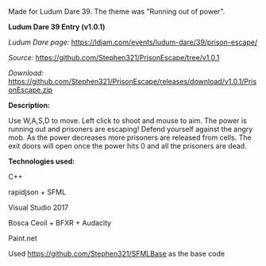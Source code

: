 Made for Ludum Dare 39. The theme was "Running out of power".

**Ludum Dare 39 Entry (v1.0.1)**

*Ludum Dare page:* https://ldjam.com/events/ludum-dare/39/prison-escape/

*Source:* https://github.com/Stephen321/PrisonEscape/tree/v1.0.1

*Download:* https://github.com/Stephen321/PrisonEscape/releases/download/v1.0.1/PrisonEscape.zip



**Description:**

Use W,A,S,D to move. Left click to shoot and mouse to aim.
The power is running out and prisoners are escaping! Defend yourself against the angry
mob. As the power decreases more prisoners are released from cells. The exit doors 
will open once the power hits 0 and all the prisoners are dead.


**Technologies used:**

C++

rapidjson + SFML

Visual Studio 2017 

Bosca Ceoil + BFXR + Audacity

Paint.net 

Used https://github.com/Stephen321/SFMLBase as the base code

